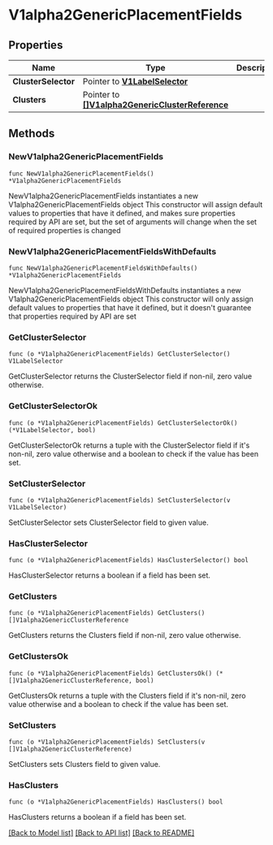 # V1alpha2GenericPlacementFields

## Properties

Name | Type | Description | Notes
------------ | ------------- | ------------- | -------------
**ClusterSelector** | Pointer to [**V1LabelSelector**](V1LabelSelector.md) |  | [optional] 
**Clusters** | Pointer to [**[]V1alpha2GenericClusterReference**](V1alpha2GenericClusterReference.md) |  | [optional] 

## Methods

### NewV1alpha2GenericPlacementFields

`func NewV1alpha2GenericPlacementFields() *V1alpha2GenericPlacementFields`

NewV1alpha2GenericPlacementFields instantiates a new V1alpha2GenericPlacementFields object
This constructor will assign default values to properties that have it defined,
and makes sure properties required by API are set, but the set of arguments
will change when the set of required properties is changed

### NewV1alpha2GenericPlacementFieldsWithDefaults

`func NewV1alpha2GenericPlacementFieldsWithDefaults() *V1alpha2GenericPlacementFields`

NewV1alpha2GenericPlacementFieldsWithDefaults instantiates a new V1alpha2GenericPlacementFields object
This constructor will only assign default values to properties that have it defined,
but it doesn't guarantee that properties required by API are set

### GetClusterSelector

`func (o *V1alpha2GenericPlacementFields) GetClusterSelector() V1LabelSelector`

GetClusterSelector returns the ClusterSelector field if non-nil, zero value otherwise.

### GetClusterSelectorOk

`func (o *V1alpha2GenericPlacementFields) GetClusterSelectorOk() (*V1LabelSelector, bool)`

GetClusterSelectorOk returns a tuple with the ClusterSelector field if it's non-nil, zero value otherwise
and a boolean to check if the value has been set.

### SetClusterSelector

`func (o *V1alpha2GenericPlacementFields) SetClusterSelector(v V1LabelSelector)`

SetClusterSelector sets ClusterSelector field to given value.

### HasClusterSelector

`func (o *V1alpha2GenericPlacementFields) HasClusterSelector() bool`

HasClusterSelector returns a boolean if a field has been set.

### GetClusters

`func (o *V1alpha2GenericPlacementFields) GetClusters() []V1alpha2GenericClusterReference`

GetClusters returns the Clusters field if non-nil, zero value otherwise.

### GetClustersOk

`func (o *V1alpha2GenericPlacementFields) GetClustersOk() (*[]V1alpha2GenericClusterReference, bool)`

GetClustersOk returns a tuple with the Clusters field if it's non-nil, zero value otherwise
and a boolean to check if the value has been set.

### SetClusters

`func (o *V1alpha2GenericPlacementFields) SetClusters(v []V1alpha2GenericClusterReference)`

SetClusters sets Clusters field to given value.

### HasClusters

`func (o *V1alpha2GenericPlacementFields) HasClusters() bool`

HasClusters returns a boolean if a field has been set.


[[Back to Model list]](../README.md#documentation-for-models) [[Back to API list]](../README.md#documentation-for-api-endpoints) [[Back to README]](../README.md)


